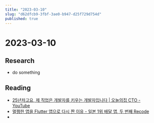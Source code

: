 ```yaml
---
title: "2023-03-10"
slug: "d62dfcb9-3fbf-3ae0-b947-d25f729d754d"
published: true
---
```


# 2023-03-10

## Research

- do something

## Reading

- [25년차고요, 제 직업은 개발자를 키우는 개발자입니다 | 오늘의집 CTO - YouTube](https://www.youtube.com/watch?v=d14cQHBtZc4)
- [멀쩡한 앱을 Flutter 앱으로 다시 짠 이유 - 일본 1위 배달 앱, 두 번째 Recode](https://engineering.linecorp.com/ko/blog/demaecan-2nd-recode-kmm-to-flutter?utm_source=twitter&utm_medium=devrel)
- 